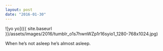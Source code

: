 ```yaml
---
layout: post
date: "2016-01-30"
---
```


![yo yo]({{ site.baseurl }}/assets/images/2016/tumblr_o1s7hwnWZp1r16syio1_1280-768x1024.jpg)

When he’s not asleep he’s almost asleep.
